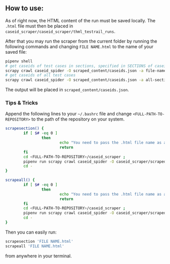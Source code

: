## How to use:
As of right now, the HTML content of the run must be saved locally. The ```.html``` file must then be placed in ```caseid_scraper/caseid_scraper/thml_testrail_runs```.

After that you may run the scraper from the current folder by running the following commands and changing ```FILE NAME.html``` to the name of your saved file:
```bash
pipenv shell
# get caseids of test cases in sections, specified in SECTIONS of caseid_spider.py
scrapy crawl caseid_spider -O scraped_content/caseids.json -a file-name="<FILE NAME.html>"
# get caseids of all test cases
scrapy crawl caseid_spider -O scraped_content/caseids.json -a all-sections=True -a file-name="<FILE NAME.html>"
```
The output will be placed in ```scraped_content/caseids.json```.

### Tips & Tricks
Append the following lines to your ```~/.bashrc``` file and change ```<FULL-PATH-TO-REPOSITORY>``` to the path of the repository on your system.
```bash
scrapesection() {
        if [ $# -eq 0 ]
                then
                        echo "You need to pass the .html file name as an argument to this command for it to work"
                        return
        fi
        cd <FULL-PATH-TO-REPOSITORY>/caseid_scraper ;
        pipenv run scrapy crawl caseid_spider -O caseid_scraper/scraped_content/caseids.json -a file-name="$1";
        cd -
}

scrapeall() {
        if [ $# -eq 0 ]
                then
                        echo "You need to pass the .html file name as an argument to this command for it to work"
                        return
        fi
        cd <FULL-PATH-TO-REPOSITORY>/caseid_scraper ;
        pipenv run scrapy crawl caseid_spider -O caseid_scraper/scraped_content/caseids.json -a all-sections=True -a file-name="$1";
        cd -
}
```
Then you can easily run:
```bash
scrapesection 'FILE NAME.html'
scrapeall 'FILE NAME.html'
```
from anywhere in your terminal.